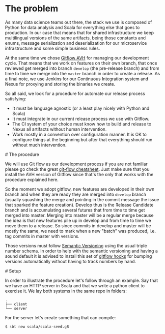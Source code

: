 # The problem

As many data science teams out there, the stack we use is composed of Python for
data analysis and Scala for everything else that goes to production. In our case
that means that for shared infrastructure we keep multilingual versions of the
same artifacts, being those constants and enums, message serialization and
deserialization for our microservice infrastructure and some simple business
rules.

At the same time we chose [Gitflow
AVH](https://github.com/petervanderdoes/gitflow-avh) for managing our
development cycle. That means that we work on features on their own branch, that
once reviewed get merged into branch `develop` (the pre-release branch) and from
time to time we merge into the `master` branch in order to create a release. As
a final note, we use Jenkins for our Continuous Integration system and Nexus for
proxying and storing the binaries we create.

So all said, we look for a procedure for automate our release process satisfying:
- It must be language agnostic (or a least play nicely with Python and Scala)
- It must integrate in our current release process we use with Gitflow.
- The CI system of your choice must know how to build and release to Nexus all
  artifacts without human intervention.
- Work mostly in a convention over configuration manner. It is OK to configure
  things at the beginning but after that everything should run without much
  intervention.

# The procedure

We will use Git flow as our development process if you are not familiar please
go check the great [git-flow
cheatsheet](https://danielkummer.github.io/git-flow-cheatsheet/). Just make sure
that you install the AVH version of Gitflow since that's the only that works
with the procedure explained here.

So the moment we adopt gitflow, new features are developed in their own branch
and when they are ready they are merged into `develop` branch (usually squashing
the merge and pointing in the commit message the issue that sparked the feature
creation). Develop thus is the Release Candidate branch and is accumulating
several futures that from time to time get merged into master. Merging into
master will be a regular merge because the idea is that new features pile up in
develop and from time to time we move them to a release. So since commits in
develop and master will be mostly the same, we need to mark when a new "batch"
was produced, i.e. tag commits in master with versions.

Those versions must follow [Semantic Versioning](https://semver.org/) using the
usual triple number schema. In order to help with the semantic versioning and
having a sound default it is advised to install this set of [gitflow
hooks](https://github.com/jaspernbrouwer/git-flow-hooks) for bumping versions
automatically without having to track numbers by hand.

# Setup

In order to illustrate the procedure let's follow through an example. Say that
we have an HTTP server in Scala and that we write a python client to exercise
it. We lay both systems in the same repo in folders:

```
.
├── client
└── server
```

For the server let's create something that can compile:

```
$ sbt new scala/scala-seed.g8
```



